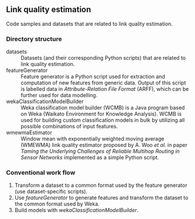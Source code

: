 ## Link quality estimation

Code samples and datasets that are related to link quality estimation.

### Directory structure

<dl>
  <dt>datasets</dt>
  <dd>Datasets (and their corresponding Python scripts) that are related to link quality estimation.</dd>

  <dt>featureGenerator</dt>
  <dd>Feature generator is a Python script used for extraction and computation of new features from generic data. Output of this script is labelled data in <em>Attribute-Relation File Format</em> (ARFF), which can be further used for data modelling.</dd>

  <dt>wekaClassificationModelBuilder</dt>
  <dd>Weka classification model builder (WCMB) is a Java program based on Weka (Waikato Environment for Knowledge Analysis). WCMB is used for building custom classification models in bulk by utilizing all possible combinations of input features.</dd>

  <dt>wmewmaEstimator</dt>
  <dd>Window mean with exponentially weighted moving average (WMEWMA) link quality estimator proposed by A. Woo <em>et al.</em> in paper <em>Taming the Underlying Challenges of Reliable Multihop Routing in Sensor Networks</em> implemented as a simple Python script.</dd>
</dl>

### Conventional work flow

1. Transform a dataset to a common format used by the feature generator (use dataset-specific scripts).
2. Use *featureGenerator* to generate features and transform the dataset to the common format used by Weka.
3. Build models with *wekaClassificationModelBuilder*.